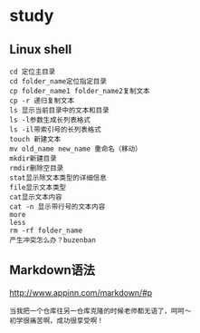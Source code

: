 # study
## Linux shell


```
cd 定位主目录
cd folder_name定位指定目录
cp folder_name1 folder_name2复制文本
cp -r 递归复制文本
ls 显示当前目录中的文本和目录
ls -l参数生成长列表格式
ls -il带索引号的长列表格式
touch 新建文本
mv old_name new_name 重命名（移动）
mkdir新建目录
rmdir删除空目录
stat显示除文本类型的详细信息
file显示文本类型
cat显示文本内容
cat -n 显示带行号的文本内容
more 
less
rm -rf folder_name
产生冲突怎么办？buzenban
```

## Markdown语法

http://www.appinn.com/markdown/#p
```
当我把一个仓库往另一仓库克隆的时候老师都无语了，呵呵～
初学很痛苦啊，成功很享受啊！
```
